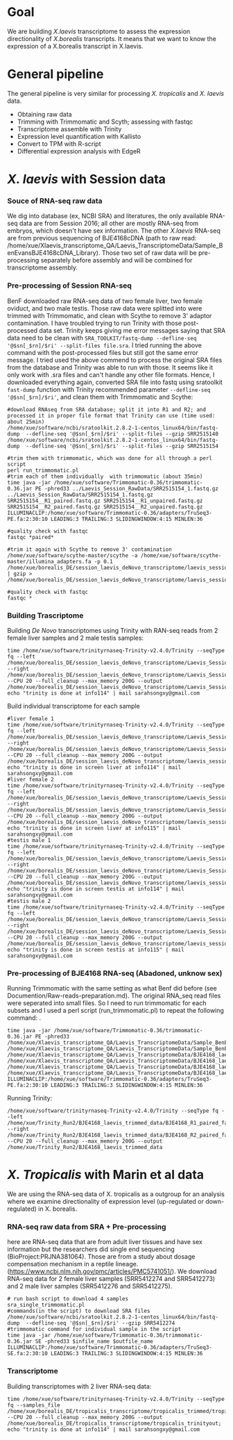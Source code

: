 # Goal
We are building *X.laevis* transcriptome to assess the expression directionality of *X.borealis* transcripts. It means that we want to know the expression of a X.borealis transcript in X.laevis.

# General pipeline
The general pipeline is very similar for processing *X. tropicalis* and *X. laevis* data.
- Obtaining raw data
- Trimming with Trimmomatic and Scyth; assessing with fastqc
- Transcriptome assemble with Trinity
- Expression level quantification with Kallisto
- Convert to TPM with R-script
- Differential expression analysis with EdgeR

# *X. laevis* with Session data
### Souce of RNA-seq raw data
We dig into database (ex, NCBI SRA) and literatures, the only available RNA-seq data are from Session 2016; all other are mostly RNA-seq from embryos, which doesn't have sex information. The other *X.laevis* RNA-seq are from previous sequencing of BJE4168cDNA (path to raw read: /home/xue/Xlaevis_transcriptome_QA/Laevis_TranscriptomeData/Sample_BenEvansBJE4168cDNA_Library). Those two set of raw data will be pre-processing separately before assembly and will be combined for transcriptome assembly.

### Pre-processing of Session RNA-seq
BenF downloaded raw RNA-seq data of two female liver, two female oviduct, and two male testis. Those raw data were splitted into  were trimmed with Trimmomatic, and clean with Scythe to remove 3' adaptor contamination. I have troubled trying to run Trinity with those post-processed data set. Trinity keeps giving me error messages saying that SRA data need to be clean with `SRA_TOOLKIT/fastq-dump --defline-seq '@$sn[_$rn]/$ri' --split-files file.sra`. I tried running the above command with the post-processed files but still got the same error message. I tried used the above commend to process the original SRA files from the database and Trinity was able to run with those. It seems like it only work with .sra files and can't handle any other file formats. Hence, I downloaded everything again, converted SRA file into fastq using sratoolkit `fast-dump` function with Trinity recommended parameter `--defline-seq '@$sn[_$rn]/$ri'`,  and clean them with Trimmomatic and Scythe:
```
#download RNAseq from SRA database; split it into R1 and R2; and processed it in proper file format that Trinity can use (time used: about 25min)
/home/xue/software/ncbi/sratoolkit.2.8.2-1-centos_linux64/bin/fastq-dump  --defline-seq '@$sn[_$rn]/$ri' --split-files --gzip SRR2515140
/home/xue/software/ncbi/sratoolkit.2.8.2-1-centos_linux64/bin/fastq-dump  --defline-seq '@$sn[_$rn]/$ri' --split-files --gzip SRR2515154

#trim them with trimmomatic, which was done for all through a perl script
perl run_trimmomatic.pl
#trim each of them individually  with trimmomatic (about 35min)
time java -jar /home/xue/software/Trimmomatic-0.36/trimmomatic-0.36.jar PE -phred33 ../Laevis_Session_RawData/SRR2515154_1.fastq.gz ../Laevis_Session_RawData/SRR2515154_1.fastq.gz SRR2515154__R1_paired.fastq.gz SRR2515154__R1_unpaired.fastq.gz SRR2515154__R2_paired.fastq.gz SRR2515154__R2_unpaired.fastq.gz ILLUMINACLIP:/home/xue/software/Trimmomatic-0.36/adapters/TruSeq3-PE.fa:2:30:10 LEADING:3 TRAILING:3 SLIDINGWINDOW:4:15 MINLEN:36

#quality check with fastqc
fastqc *paired*

#trim it again with Scythe to remove 3' contamination 
/home/xue/software/scythe-master/scythe -a /home/xue/software/scythe-master/illumina_adapters.fa -p 0.1 /home/xue/borealis_DE/session_laevis_deNovo_transcriptome/laevis_session_trimmed/SRR2515140__R1_paired.fastq.gz | gzip > /home/xue/borealis_DE/session_laevis_deNovo_transcriptome/laevis_session_scythed/SRR2515140_R1_scythed.fastq.gz 

#quality check with fastqc
fastqc *
```

### Building Trascriptome
Building *De Novo* transcriptomes using Trinity with RAN-seq reads from 2 female liver samples and 2 male testis samples:
```
time /home/xue/software/trinityrnaseq-Trinity-v2.4.0/Trinity --seqType fq --left /home/xue/borealis_DE/session_laevis_deNovo_transcriptome/Laevis_Session_Trimmed/*R1_paired* --right /home/xue/borealis_DE/session_laevis_deNovo_transcriptome/Laevis_Session_Trimmed/*R2_paired* --CPU 20 --full_cleanup --max_memory 200G --output /home/xue/borealis_DE/session_laevis_deNovo_transcriptome/Laevis_Session_TrinityOut; echo "trinity is done at info114" | mail sarahsongxy@gmail.com

```
Build individual transcriptome for each sample
```
#liver female 1
time /home/xue/software/trinityrnaseq-Trinity-v2.4.0/Trinity --seqType fq --left /home/xue/borealis_DE/session_laevis_deNovo_transcriptome/Laevis_Session_Trimmed/SRR2515140__R1_paired.fastq.gz --right /home/xue/borealis_DE/session_laevis_deNovo_transcriptome/Laevis_Session_Trimmed/SRR2515140__R2_paired.fastq.gz --CPU 20 --full_cleanup --max_memory 200G --output /home/xue/borealis_DE/session_laevis_deNovo_transcriptome/laevis_session_transcriptome/individual/liver_f1_trinityout; echo "trinity is done in screen liver at info114" | mail sarahsongxy@gmail.com
#liver female 2
time /home/xue/software/trinityrnaseq-Trinity-v2.4.0/Trinity --seqType fq --left /home/xue/borealis_DE/session_laevis_deNovo_transcriptome/Laevis_Session_Trimmed/SRR2515154__R1_paired.fastq.gz --right /home/xue/borealis_DE/session_laevis_deNovo_transcriptome/Laevis_Session_Trimmed/SRR2515154__R2_paired.fastq.gz --CPU 20 --full_cleanup --max_memory 200G --output /home/xue/borealis_DE/session_laevis_deNovo_transcriptome/laevis_session_transcriptome/individual/liver_f2_trinityout; echo "trinity is done in screen liver at info115" | mail sarahsongxy@gmail.com
#testis male 1
time /home/xue/software/trinityrnaseq-Trinity-v2.4.0/Trinity --seqType fq --left /home/xue/borealis_DE/session_laevis_deNovo_transcriptome/Laevis_Session_Trimmed/SRR2515162__R1_paired.fastq.gz --right /home/xue/borealis_DE/session_laevis_deNovo_transcriptome/Laevis_Session_Trimmed/SRR2515162__R2_paired.fastq.gz --CPU 20 --full_cleanup --max_memory 200G --output /home/xue/borealis_DE/session_laevis_deNovo_transcriptome/laevis_session_transcriptome/individual/testis_m1_trinityout; echo "trinity is done in screen testis at info114" | mail sarahsongxy@gmail.com
#testis male 2
time /home/xue/software/trinityrnaseq-Trinity-v2.4.0/Trinity --seqType fq --left /home/xue/borealis_DE/session_laevis_deNovo_transcriptome/Laevis_Session_Trimmed/SRR2515148__R1_paired.fastq.gz --right /home/xue/borealis_DE/session_laevis_deNovo_transcriptome/Laevis_Session_Trimmed/SRR2515148__R2_paired.fastq.gz --CPU 20 --full_cleanup --max_memory 200G --output /home/xue/borealis_DE/session_laevis_deNovo_transcriptome/laevis_session_transcriptome/individual/testis_m2_trinityout; echo "trinity is done in screen testis at info115" | mail sarahsongxy@gmail.com
```

### Pre-processing of BJE4168 RNA-seq (Abadoned, unknow sex)
Running Trimmomatic with the same setting as what Benf did before (see Documention/Raw-reads-preparation.md). The original RNA_seq read files were seperated into small files. So I need to run trimmomatic for each subsets and I used a perl script (run_trimmomatic.pl) to repeat the following command:  . 
```
time java -jar /home/xue/software/Trimmomatic-0.36/trimmomatic-0.36.jar PE -phred33 /home/xue/Xlaevis_transcriptome_QA/Laevis_TranscriptomeData/Sample_BenEvansBJE4168cDNA_Library/BenEvansBJE4168cDNA_Library_ACAGTG_L004_R1_001.fastq.gz /home/xue/Xlaevis_transcriptome_QA/Laevis_TranscriptomeData/Sample_BenEvansBJE4168cDNA_Library/BenEvansBJE4168cDNA_Library_ACAGTG_L004_R2_001.fastq.gz /home/xue/Xlaevis_transcriptome_QA/Laevis_TranscriptomeData/BJE4168_laevis_trimmed_data/BJE4168_L004_R1_paired.fastq.gz /home/xue/Xlaevis_transcriptome_QA/Laevis_TranscriptomeData/BJE4168_laevis_trimmed_data/BJE4168_L004_R1_unpaired.fastq.gz /home/xue/Xlaevis_transcriptome_QA/Laevis_TranscriptomeData/BJE4168_laevis_trimmed_data/BJE4168_L004_R2_paired.fastq.gz /home/xue/Xlaevis_transcriptome_QA/Laevis_TranscriptomeData/BJE4168_laevis_trimmed_data/BJE4168_L004_R2_unpaired.fastq.gz ILLUMINACLIP:/home/xue/software/Trimmomatic-0.36/adapters/TruSeq3-PE.fa:2:30:10 LEADING:3 TRAILING:3 SLIDINGWINDOW:4:15 MINLEN:36
```
Running Trinity:
```
/home/xue/software/trinityrnaseq-Trinity-v2.4.0/Trinity --seqType fq --left /home/xue/Trinity_Run2/BJE4168_laevis_trimmed_data/BJE4168_R1_paired_fastq.gz --right /home/xue/Trinity_Run2/BJE4168_laevis_trimmed_data/BJE4168_R2_paired_fastq.gz --CPU 20 --full_cleanup --max_memory 200G --output /home/xue/Trinity_Run2/BJE4168_laevis_trimmed_data
```
# *X. Tropicalis* with Marin et al data
We are using the RNA-seq data of X. tropicalis as a outgroup for an analysis where we examine directionality of expression level (up-regulated or down-regulated) in X. borealis. 

### RNA-seq raw data from SRA + Pre-processing
here are RNA-seq data that are from adult liver tissues and have sex information but the researchers did single end sequencing (BioProject:PRJNA381064). Those are from a study about dosage compensation mechanism in a reptile lineage. (https://www.ncbi.nlm.nih.gov/pmc/articles/PMC5741051/). We download RNA-seq data for 2 female liver samples (SRR5412274 and SRR5412273) and 2 male liver samples (SRR5412276 and SRR5412275). 
```
# run bash script to download 4 samples
sra_single_trimmomatic.pl
#commands(in the script) to download SRA files  
/home/xue/software/ncbi/sratoolkit.2.8.2-1-centos_linux64/bin/fastq-dump  --defline-seq '@$sn[_$rn]/$ri' --gzip SRR5412274
#trimmomatic command for individual sample in the script
time java -jar /home/xue/software/Trimmomatic-0.36/trimmomatic-0.36.jar SE -phred33 $infile_name $outfile_name ILLUMINACLIP:/home/xue/software/Trimmomatic-0.36/adapters/TruSeq3-SE.fa:2:30:10 LEADING:3 TRAILING:3 SLIDINGWINDOW:4:15 MINLEN:36
```
### Transcriptome
Building transcriptomes with 2 liver RNA-seq data:
```
time /home/xue/software/trinityrnaseq-Trinity-v2.4.0/Trinity --seqType fq --samples_file /home/xue/borealis_DE/tropicalis_transcriptome/tropicalis_trimmed/tropicalis_samples_file --CPU 20 --full_cleanup --max_memory 200G --output /home/xue/borealis_DE/tropicalis_transcriptome/tropicalis_trinityout; echo "trinity is done at info114" | mail sarahsongxy@gmail.com

```






